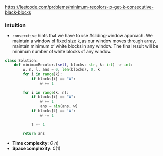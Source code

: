 https://leetcode.com/problems/minimum-recolors-to-get-k-consecutive-black-blocks
### Intuition

- `consecutive` hints that we have to use #sliding-window approach. We maintain a window of fixed size `k`, as our window moves through array, maintain minimum of white blocks in any window. The final result will be minimum number of white blocks of any window.

```python
class Solution:
    def minimumRecolors(self, blocks: str, k: int) -> int:
        w, n, l, ans = 0, len(blocks), 0, k
        for i in range(k):
            if blocks[i] == "W":
                w += 1
        
        for i in range(k, n):
            if blocks[i] == "W":
                w += 1
                ans = min(ans, w)
            if blocks[l] == 'W':
                w -= 1
            
            l += 1
        
        return ans
```

- **Time complexity**: $O(n)$
- **Space complexity**: $O(1)$
